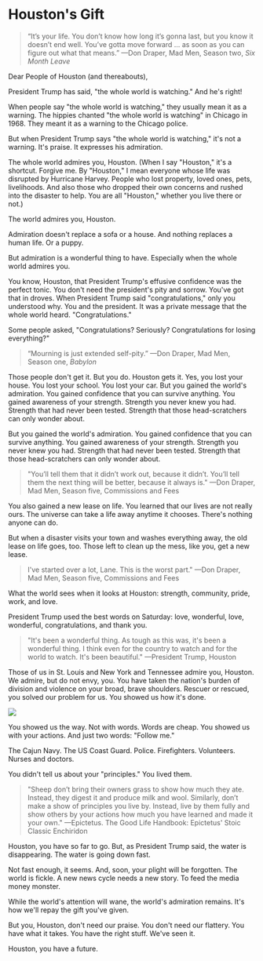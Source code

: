 # Houston's Gift

> “It’s your life. You don’t know how long it’s gonna last, but you know it doesn’t end well. You’ve gotta move forward … as soon as you can figure out what that means.” —Don Draper, Mad Men, Season two, _Six Month Leave_

Dear People of Houston (and thereabouts),

President Trump has said, "the whole world is watching." And he's right!

When people say "the whole world is watching," they usually mean it as a warning. The hippies chanted "the whole world is watching" in Chicago in 1968\. They meant it as a warning to the Chicago police.

But when President Trump says "the whole world is watching," it's not a warning. It's praise. It expresses his admiration.

The whole world admires you, Houston. (When I say "Houston," it's a shortcut. Forgive me. By "Houston," I mean everyone whose life was disrupted by Hurricane Harvey. People who lost property, loved ones, pets, livelihoods. And also those who dropped their own concerns and rushed into the disaster to help. You are all "Houston," whether you live there or not.)

The world admires you, Houston.

Admiration doesn't replace a sofa or a house. And nothing replaces a human life. Or a puppy.

But admiration is a wonderful thing to have. Especially when the whole world admires you.

You know, Houston, that President Trump's effusive confidence was the perfect tonic. You don't need the president's pity and sorrow. You've got that in droves. When President Trump said "congratulations," only you understood why. You and the president. It was a private message that the whole world heard. "Congratulations."

Some people asked, "Congratulations? Seriously? Congratulations for losing everything?"

> “Mourning is just extended self-pity.” —Don Draper, Mad Men, Season one, _Babylon_

Those people don't get it. But you do. Houston gets it. Yes, you lost your house. You lost your school. You lost your car. But you gained the world's admiration. You gained confidence that you can survive anything. You gained awareness of your strength. Strength you never knew you had. Strength that had never been tested. Strength that those head-scratchers can only wonder about.

But you gained the world's admiration. You gained confidence that you can survive anything. You gained awareness of your strength. Strength you never knew you had. Strength that had never been tested. Strength that those head-scratchers can only wonder about.

> "You’ll tell them that it didn’t work out, because it didn’t. You’ll tell them the next thing will be better, because it always is." —Don Draper, Mad Men, Season five, Commissions and Fees

You also gained a new lease on life. You learned that our lives are not really ours. The universe can take a life away anytime it chooses. There's nothing anyone can do.

But when a disaster visits your town and washes everything away, the old lease on life goes, too. Those left to clean up the mess, like you, get a new lease.

> I've started over a lot, Lane. This is the worst part." —Don Draper, Mad Men, Season five, Commissions and Fees

What the world sees when it looks at Houston: strength, community, pride, work, and love.

President Trump used the best words on Saturday: love, wonderful, love, wonderful, congratulations, and thank you.

> "It's been a wonderful thing. As tough as this was, it's been a wonderful thing. I think even for the country to watch and for the world to watch. It's been beautiful." —President Trump, Houston

Those of us in St. Louis and New York and Tennessee admire you, Houston. We admire, but do not envy, you. You have taken the nation's burden of division and violence on your broad, brave shoulders. Rescuer or rescued, you solved our problem for us. You showed us how it's done.

![](https://hennessysview.com/wp-content/uploads/2017/09/iu-2.jpeg)

You showed us the way. Not with words. Words are cheap. You showed us with your actions. And just two words: "Follow me."

The Cajun Navy. The US Coast Guard. Police. Firefighters. Volunteers. Nurses and doctors.

You didn't tell us about your "principles." You lived them.

> "Sheep don’t bring their owners grass to show how much they ate. Instead, they digest it and produce milk and wool. Similarly, don’t make a show of principles you live by. Instead, live by them fully and show others by your actions how much you have learned and made it your own." —Epictetus. The Good Life Handbook: Epictetus' Stoic Classic Enchiridon

Houston, you have so far to go. But, as President Trump said, the water is disappearing. The water is going down fast.

Not fast enough, it seems. And, soon, your plight will be forgotten. The world is fickle. A new news cycle needs a new story. To feed the media money monster.

While the world's attention will wane, the world's admiration remains. It's how we'll repay the gift you've given.

But you, Houston, don't need our praise. You don't need our flattery. You have what it takes. You have the right stuff. We've seen it.

Houston, you have a future.